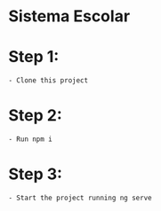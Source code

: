 # Sistema Escolar

# Step 1:
    - Clone this project

# Step 2:
    - Run npm i

# Step 3:
    - Start the project running ng serve

